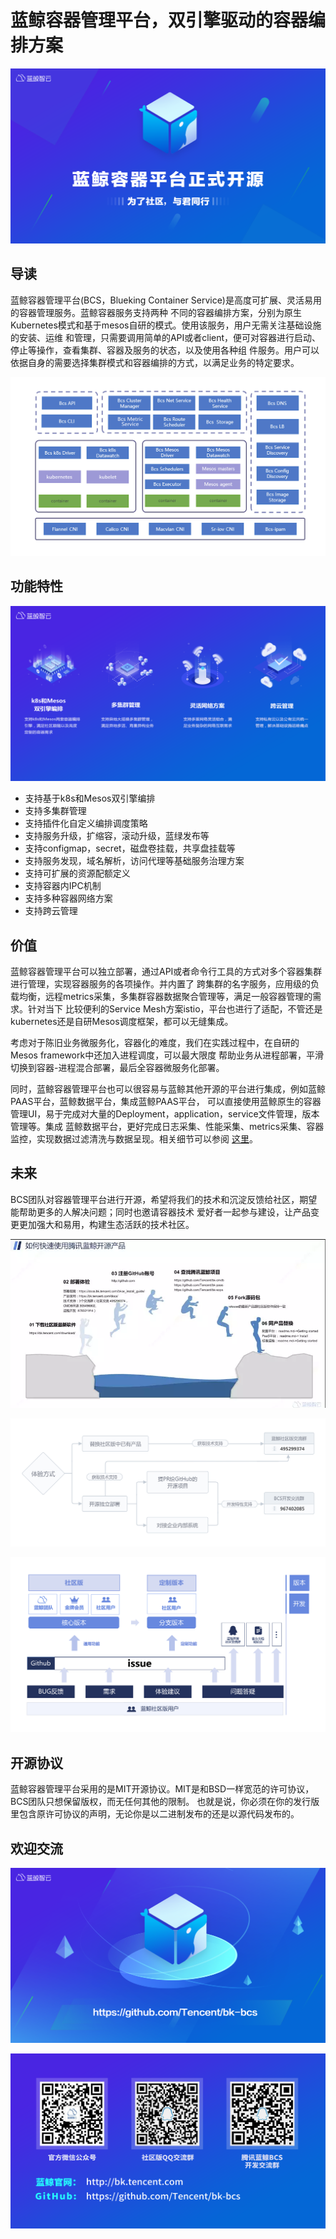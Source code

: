# 蓝鲸容器管理平台，双引擎驱动的容器编排方案

![head](./opensource.png)

## 导读

蓝鲸容器管理平台(BCS，Blueking Container Service)是高度可扩展、灵活易用的容器管理服务。蓝鲸容器服务支持两种
不同的容器编排方案，分别为原生Kubernetes模式和基于mesos自研的模式。使用该服务，用户无需关注基础设施的安装、运维
和管理，只需要调用简单的API或者client，便可对容器进行启动、停止等操作，查看集群、容器及服务的状态，以及使用各种组
件服务。用户可以依据自身的需要选择集群模式和容器编排的方式，以满足业务的特定要求。

![整体架构](./bcs-modules.jpg)

## 功能特性

![重要功能列表](./functions-list.png)

* 支持基于k8s和Mesos双引擎编排
* 支持多集群管理
* 支持插件化自定义编排调度策略
* 支持服务升级，扩缩容，滚动升级，蓝绿发布等
* 支持configmap，secret，磁盘卷挂载，共享盘挂载等
* 支持服务发现，域名解析，访问代理等基础服务治理方案
* 支持可扩展的资源配额定义
* 支持容器内IPC机制
* 支持多种容器网络方案
* 支持跨云管理

## 价值

蓝鲸容器管理平台可以独立部署，通过API或者命令行工具的方式对多个容器集群进行管理，实现容器服务的各项操作。并内置了
跨集群的名字服务，应用级的负载均衡，远程metrics采集，多集群容器数据聚合管理等，满足一般容器管理的需求。针对当下
比较便利的Service Mesh方案istio，平台也进行了适配，不管还是kubernetes还是自研Mesos调度框架，都可以无缝集成。

考虑对于陈旧业务微服务化，容器化的难度，我们在实践过程中，在自研的Mesos framework中还加入进程调度，可以最大限度
帮助业务从进程部署，平滑切换到容器-进程混合部署，最后全容器微服务化部署。

同时，蓝鲸容器管理平台也可以很容易与蓝鲸其他开源的平台进行集成，例如蓝鲸PAAS平台，蓝鲸数据平台，集成蓝鲸PAAS平台，
可以直接使用蓝鲸原生的容器管理UI，易于完成对大量的Deployment，application，service文件管理，版本管理等。集成
蓝鲸数据平台，更好完成日志采集、性能采集、metrics采集、容器监控，实现数据过滤清洗与数据呈现。相关细节可以参阅
[这里](https://bk.tencent.com/product/)。

## 未来

BCS团队对容器管理平台进行开源，希望将我们的技术和沉淀反馈给社区，期望能帮助更多的人解决问题；同时也邀请容器技术
爱好者一起参与建设，让产品变更更加强大和易用，构建生态活跃的技术社区。

![体验指引](./guids.png)

![如何体验](./BCS-exp.png)

![版本参与](./workflows.png)

## 开源协议

蓝鲸容器管理平台采用的是MIT开源协议。MIT是和BSD一样宽范的许可协议，BCS团队只想保留版权，而无任何其他的限制。
也就是说，你必须在你的发行版里包含原许可协议的声明，无论你是以二进制发布的还是以源代码发布的。


## 欢迎交流

![主页](./homelink.png)

![交流渠道](./QR-Code.png)
